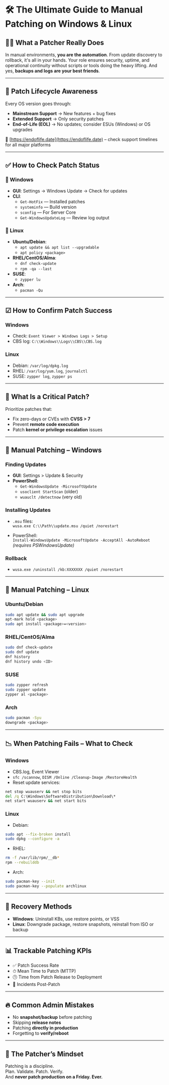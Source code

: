 
# 🛠 The Ultimate Guide to Manual Patching on Windows & Linux

## 👨‍💻 What a Patcher Really Does

In manual environments, **you are the automation**. From update discovery to rollback, it's all in your hands. Your role ensures security, uptime, and operational continuity without scripts or tools doing the heavy lifting. And yes, **backups and logs are your best friends**.

---

## 🔁 Patch Lifecycle Awareness

Every OS version goes through:

- **Mainstream Support** → New features + bug fixes
- **Extended Support** → Only security patches
- **End-of-Life (EOL)** → No updates; consider ESUs (Windows) or OS upgrades

🔗 [https://endoflife.date](https://endoflife.date) – check support timelines for all major platforms

---

## ✅ How to Check Patch Status

### 🔷 Windows
- **GUI**: Settings → Windows Update → Check for updates  
- **CLI**:
  - `Get-HotFix` — Installed patches
  - `systeminfo` — Build version
  - `sconfig` — For Server Core
  - `Get-WindowsUpdateLog` — Review log output

### 🐧 Linux
- **Ubuntu/Debian**:
  - `apt update && apt list --upgradable`
  - `apt policy <package>`
- **RHEL/CentOS/Alma**:
  - `dnf check-update`
  - `rpm -qa --last`
- **SUSE**:
  - `zypper lu`
- **Arch**:
  - `pacman -Qu`

---

## ☑ How to Confirm Patch Success

### Windows
- Check: `Event Viewer > Windows Logs > Setup`
- CBS log: `C:\\Windows\\Logs\\CBS\\CBS.log`

### Linux
- Debian: `/var/log/dpkg.log`
- RHEL: `/var/log/yum.log`, `journalctl`
- SUSE: `zypper log`, `zypper ps`

---

## 🚨 What Is a Critical Patch?

Prioritize patches that:

- Fix zero-days or CVEs with **CVSS > 7**
- Prevent **remote code execution**
- Patch **kernel or privilege escalation** issues

---

## 🧩 Manual Patching – Windows

### Finding Updates
- **GUI**: Settings > Update & Security
- **PowerShell**:
  - `Get-WindowsUpdate -MicrosoftUpdate`
  - `usoclient StartScan` (older)
  - `wuauclt /detectnow` (very old)

### Installing Updates
- `.msu` files:  
  `wusa.exe C:\\Path\\update.msu /quiet /norestart`

- PowerShell:  
  `Install-WindowsUpdate -MicrosoftUpdate -AcceptAll -AutoReboot` *(requires PSWindowsUpdate)*

### Rollback
- `wusa.exe /uninstall /kb:XXXXXXX /quiet /norestart`

---

## 🧩 Manual Patching – Linux

### Ubuntu/Debian
```bash
sudo apt update && sudo apt upgrade
apt-mark hold <package>
sudo apt install <package>=<version>
```

### RHEL/CentOS/Alma
```bash
sudo dnf check-update
sudo dnf update
dnf history
dnf history undo <ID>
```

### SUSE
```bash
sudo zypper refresh
sudo zypper update
zypper al <package>
```

### Arch
```bash
sudo pacman -Syu
downgrade <package>
```

---

## 📉 When Patching Fails – What to Check

### Windows
- CBS.log, Event Viewer
- `sfc /scannow`, `DISM /Online /Cleanup-Image /RestoreHealth`
- Reset update services:
```cmd
net stop wuauserv && net stop bits
del /q C:\Windows\SoftwareDistribution\Download\*
net start wuauserv && net start bits
```

### Linux
- Debian:
```bash
sudo apt --fix-broken install
sudo dpkg --configure -a
```
- RHEL:
```bash
rm -f /var/lib/rpm/__db*
rpm --rebuilddb
```
- Arch:
```bash
sudo pacman-key --init
sudo pacman-key --populate archlinux
```

---

## 🔁 Recovery Methods

- **Windows**: Uninstall KBs, use restore points, or VSS
- **Linux**: Downgrade package, restore snapshots, reinstall from ISO or backup

---

## 📊 Trackable Patching KPIs

- ✅ Patch Success Rate
- ⏱ Mean Time to Patch (MTTP)
- 🕒 Time from Patch Release to Deployment
- 🧯 Incidents Post-Patch

---

## 🔥 Common Admin Mistakes

- No **snapshot/backup** before patching
- Skipping **release notes**
- Patching **directly in production**
- Forgetting to **verify/reboot**

---

## 🧘 The Patcher’s Mindset

Patching is a discipline.  
Plan. Validate. Patch. Verify.  
And **never patch production on a Friday. Ever.**
